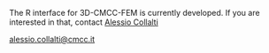 The R interface for 3D-CMCC-FEM is currently developed. If you are interested in that, contact [Alessio Collalti](http://www.cost.eu/about_cost/who/%28type%29/5/%28wid%29/42868)

alessio.collalti@cmcc.it
